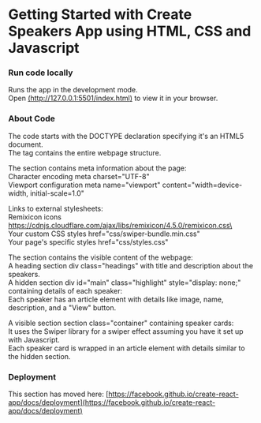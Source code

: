 # Getting Started with Create Speakers App using HTML, CSS and Javascript

### Run code locally

Runs the app in the development mode.\
Open [(http://127.0.0.1:5501/index.html)](http://127.0.0.1:5501/index.html) to view it in your browser.

### About Code

The code starts with the DOCTYPE declaration specifying it's an HTML5 document.\
The <html> tag contains the entire webpage structure.

The <head> section contains meta information about the page:\
Character encoding meta charset="UTF-8"\
Viewport configuration meta name="viewport" content="width=device-width, initial-scale=1.0"

Links to external stylesheets:\
Remixicon icons https://cdnjs.cloudflare.com/ajax/libs/remixicon/4.5.0/remixicon.css\ \
Your custom CSS styles href="css/swiper-bundle.min.css"\
Your page's specific styles href="css/styles.css"

The <body> section contains the visible content of the webpage:\
A heading section div class="headings" with title and description about the speakers.\
A hidden section div id="main" class="highlight" style="display: none;" containing details of each speaker:\
Each speaker has an article element with details like image, name, description, and a "View" button.

A visible section section class="container" containing speaker cards:\
It uses the Swiper library for a swiper effect assuming you have it set up with Javascript.\
Each speaker card is wrapped in an article element with details similar to the hidden section.

### Deployment

This section has moved here: [https://facebook.github.io/create-react-app/docs/deployment](https://facebook.github.io/create-react-app/docs/deployment)

